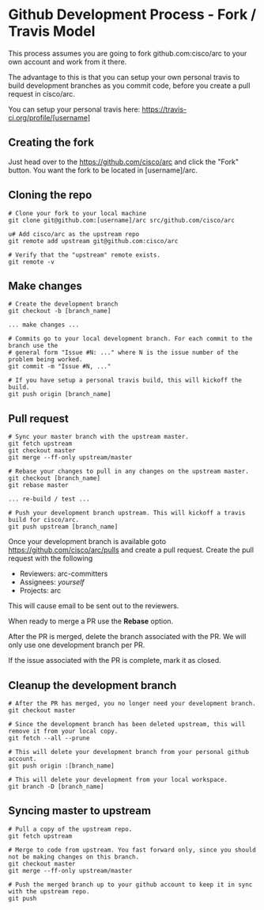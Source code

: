 # Github Development Process - Fork / Travis Model

This process assumes you are going to fork github.com:cisco/arc to your own account and
work from it there.

The advantage to this is that you can setup your own personal travis to build development
branches as you commit code, before you create a pull request in cisco/arc.

You can setup your personal travis here: https://travis-ci.org/profile/[username]


## Creating the fork

Just head over to the https://github.com/cisco/arc and click the "Fork" button. You want the fork to be located in [username]/arc.


## Cloning the repo

```shell
# Clone your fork to your local machine
git clone git@github.com:[username]/arc src/github.com/cisco/arc

u# Add cisco/arc as the upstream repo
git remote add upstream git@github.com:cisco/arc

# Verify that the "upstream" remote exists.
git remote -v

```


## Make changes

```shell
# Create the development branch
git checkout -b [branch_name]

... make changes ...

# Commits go to your local development branch. For each commit to the branch use the
# general form "Issue #N: ..." where N is the issue number of the problem being worked.
git commit -m "Issue #N, ..."

# If you have setup a personal travis build, this will kickoff the build.
git push origin [branch_name]
```


## Pull request

```shell
# Sync your master branch with the upstream master.
git fetch upstream
git checkout master
git merge --ff-only upstream/master

# Rebase your changes to pull in any changes on the upstream master.
git checkout [branch_name]
git rebase master

... re-build / test ...

# Push your development branch upstream. This will kickoff a travis build for cisco/arc.
git push upstream [branch_name]
```

Once your development branch is available goto https://github.com/cisco/arc/pulls and create a pull request.
Create the pull request with the following

- Reviewers: arc-committers
- Assignees: _yourself_
- Projects:  arc

This will cause email to be sent out to the reviewers.

When ready to merge a PR use the **Rebase** option.

After the PR is merged, delete the branch associated with the PR. We will only use one development branch per PR.

If the issue associated with the PR is complete, mark it as closed.


## Cleanup the development branch

```shell
# After the PR has merged, you no longer need your development branch.
git checkout master

# Since the development branch has been deleted upstream, this will remove it from your local copy.
git fetch --all --prune

# This will delete your development branch from your personal github account.
git push origin :[branch_name]

# This will delete your development from your local workspace.
git branch -D [branch_name]
```


## Syncing master to upstream

```shell
# Pull a copy of the upstream repo.
git fetch upstream

# Merge to code from upstream. You fast forward only, since you should not be making changes on this branch.
git checkout master
git merge --ff-only upstream/master

# Push the merged branch up to your github account to keep it in sync with the upstream repo.
git push
```
